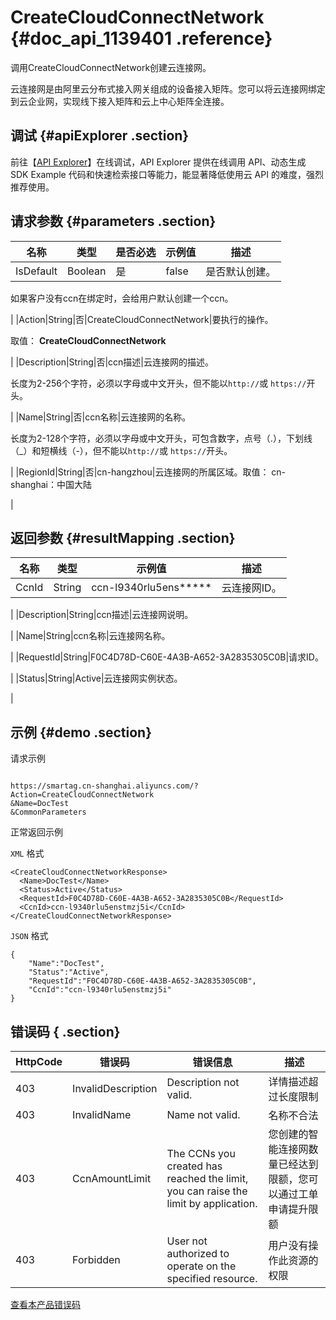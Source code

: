 # CreateCloudConnectNetwork {#doc_api_1139401 .reference}

调用CreateCloudConnectNetwork创建云连接网。

云连接网是由阿里云分布式接入网关组成的设备接入矩阵。您可以将云连接网绑定到云企业网，实现线下接入矩阵和云上中心矩阵全连接。

## 调试 {#apiExplorer .section}

前往【[API Explorer](https://api.aliyun.com/#product=Smartag&api=CreateCloudConnectNetwork)】在线调试，API Explorer 提供在线调用 API、动态生成 SDK Example 代码和快速检索接口等能力，能显著降低使用云 API 的难度，强烈推荐使用。

## 请求参数 {#parameters .section}

|名称|类型|是否必选|示例值|描述|
|--|--|----|---|--|
|IsDefault|Boolean|是|false|是否默认创建。

 如果客户没有ccn在绑定时，会给用户默认创建一个ccn。

 |
|Action|String|否|CreateCloudConnectNetwork|要执行的操作。

 取值： **CreateCloudConnectNetwork**

 |
|Description|String|否|ccn描述|云连接网的描述。

 长度为2-256个字符，必须以字母或中文开头，但不能以`http://`或 `https://`开头。

 |
|Name|String|否|ccn名称|云连接网的名称。

 长度为2-128个字符，必须以字母或中文开头，可包含数字，点号（.），下划线（\_）和短横线（-），但不能以`http://`或 `https://`开头。

 |
|RegionId|String|否|cn-hangzhou|云连接网的所属区域。取值： cn-shanghai：中国大陆

 |

## 返回参数 {#resultMapping .section}

|名称|类型|示例值|描述|
|--|--|---|--|
|CcnId|String|ccn-l9340rlu5ens\*\*\*\*\*|云连接网ID。

 |
|Description|String|ccn描述|云连接网说明。

 |
|Name|String|ccn名称|云连接网名称。

 |
|RequestId|String|F0C4D78D-C60E-4A3B-A652-3A2835305C0B|请求ID。

 |
|Status|String|Active|云连接网实例状态。

 |

## 示例 {#demo .section}

请求示例

``` {#request_demo}

https://smartag.cn-shanghai.aliyuncs.com/?Action=CreateCloudConnectNetwork
&Name=DocTest
&CommonParameters

```

正常返回示例

`XML` 格式

``` {#xml_return_success_demo}
<CreateCloudConnectNetworkResponse>
  <Name>DocTest</Name>
  <Status>Active</Status>
  <RequestId>F0C4D78D-C60E-4A3B-A652-3A2835305C0B</RequestId>
  <CcnId>ccn-l9340rlu5enstmzj5i</CcnId>
</CreateCloudConnectNetworkResponse>

```

`JSON` 格式

``` {#json_return_success_demo}
{
	"Name":"DocTest",
	"Status":"Active",
	"RequestId":"F0C4D78D-C60E-4A3B-A652-3A2835305C0B",
	"CcnId":"ccn-l9340rlu5enstmzj5i"
}
```

## 错误码 { .section}

|HttpCode|错误码|错误信息|描述|
|--------|---|----|--|
|403|InvalidDescription|Description not valid.|详情描述超过长度限制|
|403|InvalidName|Name not valid.|名称不合法|
|403|CcnAmountLimit|The CCNs you created has reached the limit, you can raise the limit by application.|您创建的智能连接网数量已经达到限额，您可以通过工单申请提升限额|
|403|Forbidden|User not authorized to operate on the specified resource.|用户没有操作此资源的权限|

[查看本产品错误码](https://error-center.aliyun.com/status/product/Smartag)


